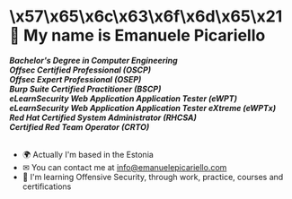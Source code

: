 \x57\x65\x6c\x63\x6f\x6d\x65\x21
<br />
 👋 My name is Emanuele Picariello
====================================
***Bachelor's Degree in Computer Engineering*** <br />
***Offsec Certified Professional (OSCP)*** <br/>
***Offsec Expert Professional (OSEP)*** <br/>
***Burp Suite Certified Practitioner (BSCP)*** <br />
***eLearnSecurity Web Application Application Tester (eWPT)*** <br />
***eLearnSecurity Web Application Application Tester eXtreme (eWPTx)*** <br />
***Red Hat Certified System Administrator (RHCSA)*** <br/>
***Certified Red Team Operator (CRTO)*** <br/> <br/>

* 🌍 Actually I'm based in the Estonia
* ✉  You can contact me at [info@emanuelepicariello.com](mailto:info@emanuelepicariello.com)
* 🧠  I'm learning Offensive Security, through work, practice, courses and certifications
